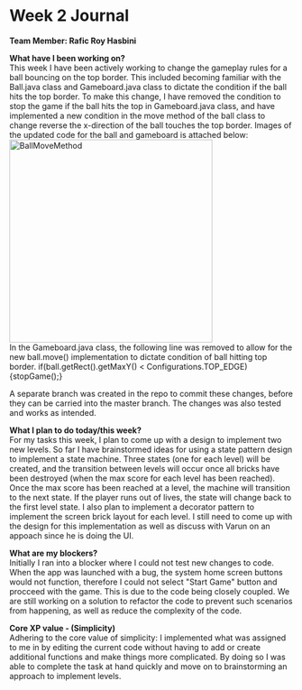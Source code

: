 # Week 2 Journal
<b>Team Member: Rafic Roy Hasbini</b>
<br>

<b>What have I been working on?</b> 
<br>
This week I have been actively working to change the gameplay rules for a ball bouncing on the top border. This included becoming familiar with the Ball.java class and Gameboard.java class to dictate the condition if the ball hits the top border. To make this change, I have removed the condition to stop the game if the ball hits the top in Gameboard.java class, and have implemented a new condition in the move method of the ball class to change reverse the x-direction of the ball touches the top border. Images of the updated code for the ball and gameboard is attached below: 
<br>
<img width="360" alt="BallMoveMethod" src="https://user-images.githubusercontent.com/98677825/164889564-6aac2d99-c3e4-4301-bb1c-d48fc324dc32.png">
<br>
In the Gameboard.java class, the following line was removed to allow for the new ball.move() implementation to dictate condition of ball hitting top border.
    if(ball.getRect().getMaxY() < Configurations.TOP_EDGE){stopGame();}

A separate branch was created in the repo to commit these changes, before they can be carried into the master branch. The changes was also tested and works as intended.

<b>What I plan to do today/this week?</b>
<br>
For my tasks this week, I plan to come up with a design to implement two new levels. So far I have brainstormed ideas for using a state pattern design to implement a state machine. Three states (one for each level) will be created, and the transition between levels will occur once all bricks have been destroyed (when the max score for each level has been reached). Once the max score has been reached at a level, the machine will transition to the next state. If the player runs out of lives, the state will change back to the first level state. I also plan to implement a decorator pattern to implement the screen brick layout for each level. I still need to come up with the design for this implementation as well as discuss with Varun on an appoach since he is doing the UI. 

<b>What are my blockers?</b>
<br>
Initially I ran into a blocker where I could not test new changes to code. When the app was launched with a bug, the system home screen buttons would not function, therefore I could not select "Start Game" button and procceed with the game. This is due to the code being closely coupled. We are still working on a solution to refactor the code to prevent such scenarios from happening, as well as reduce the complexity of the code. 

<b>Core XP value - (Simplicity)</b>
<br>
Adhering to the core value of simplicity: I implemented what was assigned to me in by editing the current code without having to add or create additional functions and make things more complicated. By doing so I was able to complete the task at hand quickly and move on to brainstorming an approach to implement levels.  
